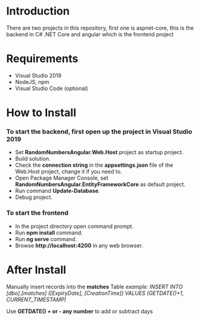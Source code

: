 # Introduction

There are two projects in this repository, first one is aspnet-core, this is the backend in C# .NET Core and angular which is the frontend project

# Requirements 

- Visual Studio 2019
- NodeJS, npm
- Visual Studio Code (optional)

# How to Install

### To start the backend, first open up the project in Visual Studio 2019

- Set **RandomNumbersAngular.Web.Host** project as startup project.
- Build solution.
- Check the **connection string** in the **appsettings.json** file of the Web.Host project, change it if you need to.
- Open Package Manager Console, set **RandomNumbersAngular.EntityFrameworkCore** as default project.
- Run command **Update-Database**.
- Debug project.

### To start the frontend

- In the project directory open command prompt.
- Run **npm install** command.
- Run **ng serve** command.
- Browse **http://localhost:4200** in any web browser.

# After Install

Manually insert records into the **matches** Table
*example: INSERT INTO [dbo].[matches]
           ([ExpiryDate], [CreationTime])
     VALUES
           (GETDATE()+1, CURRENT_TIMESTAMP)*
           
Use **GETDATE() + or - any number** to add or subtract days
